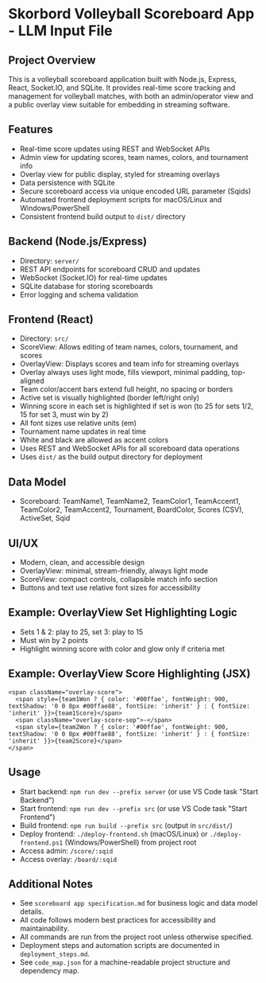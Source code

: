 # Skorbord Volleyball Scoreboard App - LLM Input File

## Project Overview
This is a volleyball scoreboard application built with Node.js, Express, React, Socket.IO, and SQLite. It provides real-time score tracking and management for volleyball matches, with both an admin/operator view and a public overlay view suitable for embedding in streaming software.

## Features
- Real-time score updates using REST and WebSocket APIs
- Admin view for updating scores, team names, colors, and tournament info
- Overlay view for public display, styled for streaming overlays
- Data persistence with SQLite
- Secure scoreboard access via unique encoded URL parameter (Sqids)
- Automated frontend deployment scripts for macOS/Linux and Windows/PowerShell
- Consistent frontend build output to `dist/` directory

## Backend (Node.js/Express)
- Directory: `server/`
- REST API endpoints for scoreboard CRUD and updates
- WebSocket (Socket.IO) for real-time updates
- SQLite database for storing scoreboards
- Error logging and schema validation

## Frontend (React)
- Directory: `src/`
- ScoreView: Allows editing of team names, colors, tournament, and scores
- OverlayView: Displays scores and team info for streaming overlays
- Overlay always uses light mode, fills viewport, minimal padding, top-aligned
- Team color/accent bars extend full height, no spacing or borders
- Active set is visually highlighted (border left/right only)
- Winning score in each set is highlighted if set is won (to 25 for sets 1/2, 15 for set 3, must win by 2)
- All font sizes use relative units (em)
- Tournament name updates in real time
- White and black are allowed as accent colors
- Uses REST and WebSocket APIs for all scoreboard data operations
- Uses `dist/` as the build output directory for deployment

## Data Model
- Scoreboard: TeamName1, TeamName2, TeamColor1, TeamAccent1, TeamColor2, TeamAccent2, Tournament, BoardColor, Scores (CSV), ActiveSet, Sqid

## UI/UX
- Modern, clean, and accessible design
- OverlayView: minimal, stream-friendly, always light mode
- ScoreView: compact controls, collapsible match info section
- Buttons and text use relative font sizes for accessibility

## Example: OverlayView Set Highlighting Logic
- Sets 1 & 2: play to 25, set 3: play to 15
- Must win by 2 points
- Highlight winning score with color and glow only if criteria met

## Example: OverlayView Score Highlighting (JSX)
```
<span className="overlay-score">
  <span style={team1Won ? { color: '#00ffae', fontWeight: 900, textShadow: '0 0 8px #00ffae88', fontSize: 'inherit' } : { fontSize: 'inherit' }}>{team1Score}</span>
  <span className="overlay-score-sep">-</span>
  <span style={team2Won ? { color: '#00ffae', fontWeight: 900, textShadow: '0 0 8px #00ffae88', fontSize: 'inherit' } : { fontSize: 'inherit' }}>{team2Score}</span>
</span>
```

## Usage
- Start backend: `npm run dev --prefix server` (or use VS Code task "Start Backend")
- Start frontend: `npm run dev --prefix src` (or use VS Code task "Start Frontend")
- Build frontend: `npm run build --prefix src` (output in `src/dist/`)
- Deploy frontend: `./deploy-frontend.sh` (macOS/Linux) or `./deploy-frontend.ps1` (Windows/PowerShell) from project root
- Access admin: `/score/:sqid`
- Access overlay: `/board/:sqid`

## Additional Notes
- See `scoreboard app specification.md` for business logic and data model details.
- All code follows modern best practices for accessibility and maintainability.
- All commands are run from the project root unless otherwise specified.
- Deployment steps and automation scripts are documented in `deployment_steps.md`.
- See `code_map.json` for a machine-readable project structure and dependency map.
